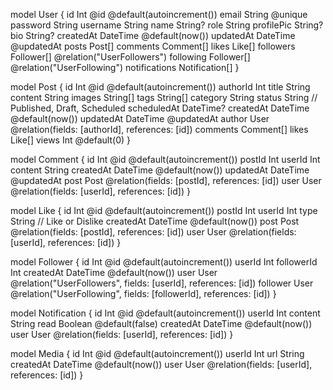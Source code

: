 model User {
    id          Int       @id @default(autoincrement())
    email       String    @unique
    password    String
    username    String
    name        String?
    role        String
    profilePic  String?
    bio         String?
    createdAt   DateTime  @default(now())
    updatedAt   DateTime  @updatedAt
    posts       Post[]
    comments    Comment[]
    likes       Like[]
    followers   Follower[] @relation("UserFollowers")
    following   Follower[] @relation("UserFollowing")
    notifications Notification[]
}

model Post {
    id          Int       @id @default(autoincrement())
    authorId    Int
    title       String
    content     String
    images      String[]
    tags        String[]
    category    String
    status      String    // Published, Draft, Scheduled
    scheduledAt DateTime?
    createdAt   DateTime  @default(now())
    updatedAt   DateTime  @updatedAt
    author      User      @relation(fields: [authorId], references: [id])
    comments    Comment[]
    likes       Like[]
    views       Int       @default(0)
}

model Comment {
    id          Int       @id @default(autoincrement())
    postId      Int
    userId      Int
    content     String
    createdAt   DateTime  @default(now())
    updatedAt   DateTime  @updatedAt
    post        Post      @relation(fields: [postId], references: [id])
    user        User      @relation(fields: [userId], references: [id])
}

model Like {
    id          Int       @id @default(autoincrement())
    postId      Int
    userId      Int
    type        String    // Like or Dislike
    createdAt   DateTime  @default(now())
    post        Post      @relation(fields: [postId], references: [id])
    user        User      @relation(fields: [userId], references: [id])
}

model Follower {
    id          Int       @id @default(autoincrement())
    userId      Int
    followerId  Int
    createdAt   DateTime  @default(now())
    user        User      @relation("UserFollowers", fields: [userId], references: [id])
    follower    User      @relation("UserFollowing", fields: [followerId], references: [id])
}

model Notification {
    id          Int       @id @default(autoincrement())
    userId      Int
    content     String
    read        Boolean   @default(false)
    createdAt   DateTime  @default(now())
    user        User      @relation(fields: [userId], references: [id])
}

model Media {
    id          Int       @id @default(autoincrement())
    userId      Int
    url         String
    createdAt   DateTime  @default(now())
    user        User      @relation(fields: [userId], references: [id])
}